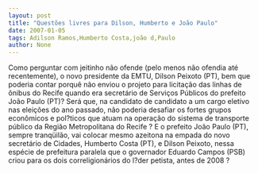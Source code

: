 ```yaml
---
layout: post
title: "Questões livres para Dilson, Humberto e João Paulo"
date: 2007-01-05
tags: Adilson Ramos,Humberto Costa,joão d,Paulo
author: None
---
```

Como perguntar com jeitinho não ofende (pelo menos não ofendia até recentemente), o novo presidente da EMTU, Dilson Peixoto (PT), bem que poderia contar porquê não enviou o projeto para licitação das linhas de ônibus do Recife quando era secretário de Serviços Públicos do prefeito João Paulo (PT)?
Será que, na candidato de candidato a um cargo eletivo nas eleições do ano passado, não poderia desafiar os fortes grupos econômicos e pol?ticos que atuam na operação do sistema de transporte público da Região Metropolitana do Recife ?
E o prefeito João Paulo (PT), sempre tranqüilão, vai colocar mesmo azeitona na empada do novo secretário de Cidades, Humberto Costa (PT), e Dilson Peixoto, nessa espécie de prefeitura paralela que o governador Eduardo Campos (PSB) criou para os dois correligionários do l?der petista, antes de 2008 ? 